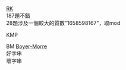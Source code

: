 [RK](https://lfool.github.io/LFool-Notes/algorithm/%E6%BB%91%E5%8A%A8%E7%AA%97%E5%8F%A3%E4%B9%8BRABIN-KARP%E5%AD%97%E7%AC%A6%E5%8C%B9%E9%85%8D%E7%AE%97%E6%B3%95.html)  
187題不錯  
28題涉及一個較大的質數"1658598167"，取mod  
  
KMP
  
BM [Boyer-Morre](https://github.com/Alex660/Algorithms-and-data-structures/blob/master/theoreticalKnowledge/HighClassDynamicProgramming%E9%AB%98%E7%BA%A7%E5%8A%A8%E6%80%81%E8%A7%84%E5%88%92%E3%80%81%E5%AD%97%E7%AC%A6%E4%B8%B2%E7%AE%97%E6%B3%95.md)  
好字串   
壞字串  